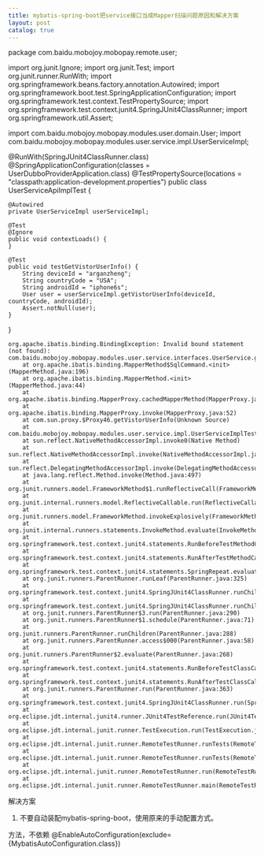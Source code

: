```yaml
---
title: mybatis-spring-boot把service接口当成Mapper扫描问题原因和解决方案
layout: post
catalog: true
---
```



package com.baidu.mobojoy.mobopay.remote.user;

import org.junit.Ignore;
import org.junit.Test;
import org.junit.runner.RunWith;
import org.springframework.beans.factory.annotation.Autowired;
import org.springframework.boot.test.SpringApplicationConfiguration;
import org.springframework.test.context.TestPropertySource;
import org.springframework.test.context.junit4.SpringJUnit4ClassRunner;
import org.springframework.util.Assert;

import com.baidu.mobojoy.mobopay.modules.user.domain.User;
import com.baidu.mobojoy.mobopay.modules.user.service.impl.UserServiceImpl;

@RunWith(SpringJUnit4ClassRunner.class)
@SpringApplicationConfiguration(classes = UserDubboProviderApplication.class)
@TestPropertySource(locations = "classpath:application-development.properties")
public class UserServiceApiImplTest {

    @Autowired
    private UserServiceImpl userServiceImpl;

    @Test
    @Ignore
    public void contextLoads() {
    }

    @Test
    public void testGetVistorUserInfo() {
        String deviceId = "arganzheng";
        String countryCode = "USA";
        String androidId = "iphone6s";
        User user = userServiceImpl.getVistorUserInfo(deviceId, countryCode, androidId);
        Assert.notNull(user);
    }
}



	org.apache.ibatis.binding.BindingException: Invalid bound statement (not found): com.baidu.mobojoy.mobopay.modules.user.service.interfaces.UserService.getVistorUserInfo
		at org.apache.ibatis.binding.MapperMethod$SqlCommand.<init>(MapperMethod.java:196)
		at org.apache.ibatis.binding.MapperMethod.<init>(MapperMethod.java:44)
		at org.apache.ibatis.binding.MapperProxy.cachedMapperMethod(MapperProxy.java:59)
		at org.apache.ibatis.binding.MapperProxy.invoke(MapperProxy.java:52)
		at com.sun.proxy.$Proxy46.getVistorUserInfo(Unknown Source)
		at com.baidu.mobojoy.mobopay.modules.user.service.impl.UserServiceImplTest.testSelectAccountByName(UserServiceImplTest.java:22)
		at sun.reflect.NativeMethodAccessorImpl.invoke0(Native Method)
		at sun.reflect.NativeMethodAccessorImpl.invoke(NativeMethodAccessorImpl.java:62)
		at sun.reflect.DelegatingMethodAccessorImpl.invoke(DelegatingMethodAccessorImpl.java:43)
		at java.lang.reflect.Method.invoke(Method.java:497)
		at org.junit.runners.model.FrameworkMethod$1.runReflectiveCall(FrameworkMethod.java:50)
		at org.junit.internal.runners.model.ReflectiveCallable.run(ReflectiveCallable.java:12)
		at org.junit.runners.model.FrameworkMethod.invokeExplosively(FrameworkMethod.java:47)
		at org.junit.internal.runners.statements.InvokeMethod.evaluate(InvokeMethod.java:17)
		at org.springframework.test.context.junit4.statements.RunBeforeTestMethodCallbacks.evaluate(RunBeforeTestMethodCallbacks.java:75)
		at org.springframework.test.context.junit4.statements.RunAfterTestMethodCallbacks.evaluate(RunAfterTestMethodCallbacks.java:86)
		at org.springframework.test.context.junit4.statements.SpringRepeat.evaluate(SpringRepeat.java:84)
		at org.junit.runners.ParentRunner.runLeaf(ParentRunner.java:325)
		at org.springframework.test.context.junit4.SpringJUnit4ClassRunner.runChild(SpringJUnit4ClassRunner.java:254)
		at org.springframework.test.context.junit4.SpringJUnit4ClassRunner.runChild(SpringJUnit4ClassRunner.java:89)
		at org.junit.runners.ParentRunner$3.run(ParentRunner.java:290)
		at org.junit.runners.ParentRunner$1.schedule(ParentRunner.java:71)
		at org.junit.runners.ParentRunner.runChildren(ParentRunner.java:288)
		at org.junit.runners.ParentRunner.access$000(ParentRunner.java:58)
		at org.junit.runners.ParentRunner$2.evaluate(ParentRunner.java:268)
		at org.springframework.test.context.junit4.statements.RunBeforeTestClassCallbacks.evaluate(RunBeforeTestClassCallbacks.java:61)
		at org.springframework.test.context.junit4.statements.RunAfterTestClassCallbacks.evaluate(RunAfterTestClassCallbacks.java:70)
		at org.junit.runners.ParentRunner.run(ParentRunner.java:363)
		at org.springframework.test.context.junit4.SpringJUnit4ClassRunner.run(SpringJUnit4ClassRunner.java:193)
		at org.eclipse.jdt.internal.junit4.runner.JUnit4TestReference.run(JUnit4TestReference.java:50)
		at org.eclipse.jdt.internal.junit.runner.TestExecution.run(TestExecution.java:38)
		at org.eclipse.jdt.internal.junit.runner.RemoteTestRunner.runTests(RemoteTestRunner.java:459)
		at org.eclipse.jdt.internal.junit.runner.RemoteTestRunner.runTests(RemoteTestRunner.java:675)
		at org.eclipse.jdt.internal.junit.runner.RemoteTestRunner.run(RemoteTestRunner.java:382)
		at org.eclipse.jdt.internal.junit.runner.RemoteTestRunner.main(RemoteTestRunner.java:192)


解决方案

1. 不要自动装配mybatis-spring-boot，使用原来的手动配置方式。

方法，不依赖
	@EnableAutoConfiguration(exclude={MybatisAutoConfiguration.class})




